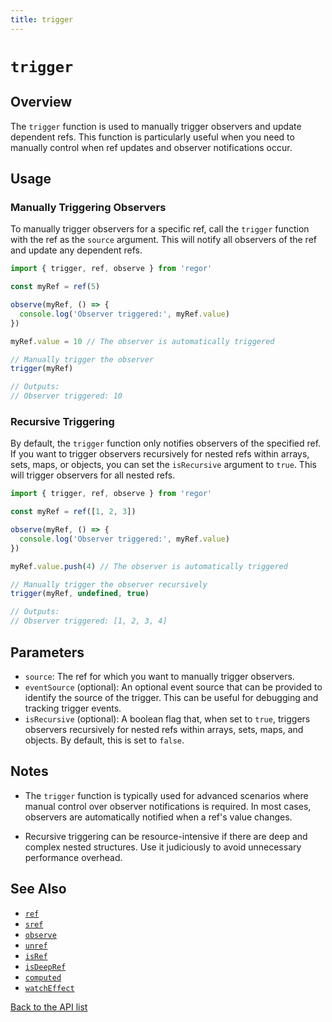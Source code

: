 ```yaml
---
title: trigger
---
```


# `trigger`

## Overview

The `trigger` function is used to manually trigger observers and update dependent refs. This function is particularly useful when you need to manually control when ref updates and observer notifications occur.

## Usage

### Manually Triggering Observers

To manually trigger observers for a specific ref, call the `trigger` function with the ref as the `source` argument. This will notify all observers of the ref and update any dependent refs.

```ts
import { trigger, ref, observe } from 'regor'

const myRef = ref(5)

observe(myRef, () => {
  console.log('Observer triggered:', myRef.value)
})

myRef.value = 10 // The observer is automatically triggered

// Manually trigger the observer
trigger(myRef)

// Outputs:
// Observer triggered: 10
```

### Recursive Triggering

By default, the `trigger` function only notifies observers of the specified ref. If you want to trigger observers recursively for nested refs within arrays, sets, maps, or objects, you can set the `isRecursive` argument to `true`. This will trigger observers for all nested refs.

```ts
import { trigger, ref, observe } from 'regor'

const myRef = ref([1, 2, 3])

observe(myRef, () => {
  console.log('Observer triggered:', myRef.value)
})

myRef.value.push(4) // The observer is automatically triggered

// Manually trigger the observer recursively
trigger(myRef, undefined, true)

// Outputs:
// Observer triggered: [1, 2, 3, 4]
```

## Parameters

- `source`: The ref for which you want to manually trigger observers.
- `eventSource` (optional): An optional event source that can be provided to identify the source of the trigger. This can be useful for debugging and tracking trigger events.
- `isRecursive` (optional): A boolean flag that, when set to `true`, triggers observers recursively for nested refs within arrays, sets, maps, and objects. By default, this is set to `false`.

## Notes

- The `trigger` function is typically used for advanced scenarios where manual control over observer notifications is required. In most cases, observers are automatically notified when a ref's value changes.

- Recursive triggering can be resource-intensive if there are deep and complex nested structures. Use it judiciously to avoid unnecessary performance overhead.

## See Also

- [`ref`](ref.md)
- [`sref`](sref.md)
- [`observe`](observe.md)
- [`unref`](unref.md)
- [`isRef`](isRef.md)
- [`isDeepRef`](isDeepRef.md)
- [`computed`](computeRef.md)
- [`watchEffect`](watchEffect.md)

[Back to the API list](regor-api.md)
